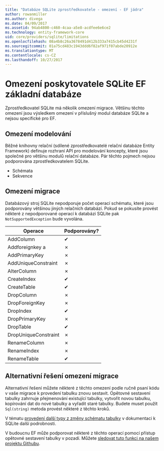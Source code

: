 ```yaml
---
title: "Databáze SQLite zprostředkovatele - omezení - EF jádra"
author: rowanmiller
ms.author: divega
ms.date: 04/09/2017
ms.assetid: 94ab4800-c460-4caa-a5e8-acdfee6e6ce2
ms.technology: entity-framework-core
uid: core/providers/sqlite/limitations
ms.openlocfilehash: 08a4b8c26a3678491d412b333a7415cb45d4231f
ms.sourcegitcommit: 01a75cd483c1943ddd6f82af971f07abde20912e
ms.translationtype: MT
ms.contentlocale: cs-CZ
ms.lasthandoff: 10/27/2017
---
```

# <a name="sqlite-ef-core-database-provider-limitations"></a>Omezení poskytovatele SQLite EF základní databáze

Zprostředkovatel SQLite má několik omezení migrace. Většinu těchto omezení jsou výsledkem omezení v příslušný modul databáze SQLite a nejsou specifické pro EF.

## <a name="modeling-limitations"></a>Omezení modelování

Běžné knihovny relační (sdílené zprostředkovatelé relační databáze Entity Framework) definuje rozhraní API pro modelování koncepty, které jsou společné pro většinu modulů relační databáze. Pár těchto pojmech nejsou podporována zprostředkovatelem SQLite.

* Schémata
* Sekvence

## <a name="migrations-limitations"></a>Omezení migrace

Databázový stroj SQLite nepodporuje počet operací schématu, které jsou podporovány většinou jiných relačních databází. Pokud se pokusíte provést některé z nepodporované operací k databázi SQLite pak `NotSupportedException` bude vyvolána.

| Operace            | Podporovány? |
| -------------------- | ---------- |
| AddColumn            | ✔          |
| Addforeignkey a        | ✗          |
| AddPrimaryKey        | ✗          |
| AddUniqueConstraint  | ✗          |
| AlterColumn          | ✗          |
| CreateIndex          | ✔          |
| CreateTable          | ✔          |
| DropColumn           | ✗          |
| DropForeignKey       | ✗          |
| DropIndex            | ✔          |
| DropPrimaryKey       | ✗          |
| DropTable            | ✔          |
| DropUniqueConstraint | ✗          |
| RenameColumn         | ✗          |
| RenameIndex          | ✗          |
| RenameTable          | ✔          |

## <a name="migrations-limitations-workaround"></a>Alternativní řešení omezení migrace

Alternativní řešení můžete některé z těchto omezení podle ručně psaní kódu v vaše migrace k provedení tabulku znovu sestavit. Opětovné sestavení tabulky zahrnuje přejmenování existující tabulky, vytvořit novou tabulku, kopírování dat do nové tabulky a vyřadit staré tabulky. Budete muset použít `Sql(string)` metoda provést některé z těchto kroků.

V tématu [provedení další typy z změny schématu tabulky](http://sqlite.org/lang_altertable.html#otheralter) v dokumentaci k SQLite další podrobnosti.

V budoucnu EF může podporovat některé z těchto operací pomocí přístup opětovné sestavení tabulky v pozadí. Můžete [sledovat tuto funkci na našem projektu Githubu](https://github.com/aspnet/EntityFramework/issues/329).
